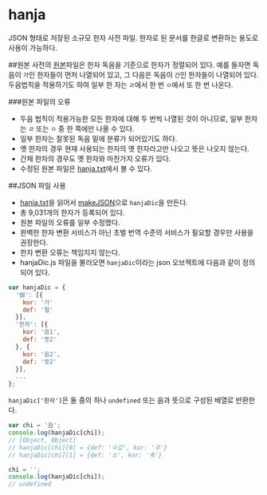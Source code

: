 hanja
=====

JSON 형태로 저장된 소규모 한자 사전 파일. 한자로 된 문서를 한글로 변환하는 용도로 사용이 가능하다. 

##원본
사전의 [원본](http://happycgi.com/13322)파일은 한자 독음을 기준으로 한자가 정렬되어 있다. 예를 들자면 독음이 `가`인 한자들이 먼저 나열되어 있고, 그 다음은 독음이 `간`인 한자들이 나열되어 있다. 두음법칙을 적용하기도 하여 일부 한 자는 `ㄹ`에서 한 번 `ㅇ`에서 또 한 번 나온다. 

###원본 파일의 오류
- 두음 법칙이 적용가능한 모든 한자에 대해 두 번씩 나열된 것이 아니므로, 일부 한자는 `ㄹ` 또는 `ㅇ` 중 한 쪽에만 나올 수 있다.
- 일부 한자는 잘못된 독음 밑에 분류가 되어있기도 하다.
- 옛 한자의 경우 현재 사용되는 한자의 옛 한자라고만 나오고 뜻은 나오지 않는다.
- 간체 한자의 경우도 옛 한자와 마찬가지 오류가 있다.
- 수정된 원본 파일은 [hanja.txt](https://github.com/myungcheol/hanja/blob/master/hanja.txt)에서 볼 수 있다.

##JSON 파일 사용
- [hanja.txt](https://github.com/myungcheol/hanja/blob/master/hanja.txt)을 읽어서 [makeJSON](https://github.com/myungcheol/hanja/blob/master/makeJSON.js)으로 `hanjaDic`을 만든다.
- 총 9,031개의 한자가 등록되어 있다.
- 원본 파일의 오류를 일부 수정했다.
- 완벽한 한자 변환 서비스가 아닌 초벌 번역 수준의 서비스가 필요할 경우만 사용을 권장한다.
- 한자 변환 오류는 책임지지 않는다.
- hanjaDic.js 파일을 불러오면 `hanjaDic`이라는 json 오브젝트에 다음과 같이 정의되어 있다.

```Javascript
var hanjaDic = {
  '伽': [{
    kor: '가'
    def: '절'
  }],
  '한자': [{
    kor: '음1',
    def: '뜻2'
  }, {
    kor: '음2',
    def: '뜻2'
  }],
  ...
};
```

`hanjaDic['한자']`은 둘 중의 하나 `undefined` 또는 음과 뜻으로 구성된 배열로 반환한다. 

```Javascript
var chi = '丑';
console.log(hanjaDic[chi]);
// [Object, Object]
// hanjaDic[chi][0] = {def: '수갑', kor: '추'}
// hanjaDic[chi][1] = {def: '소', kor: '축'}

chi = '';
console.log(hanjaDic[chi]);
// undefined


